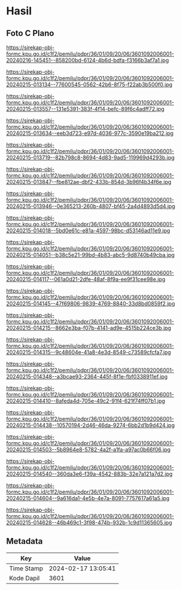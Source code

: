 # Hasil

## Foto C Plano

https://sirekap-obj-formc.kpu.go.id/c1f2/pemilu/pdpr/36/01/09/20/06/3601092006001-20240216-145451--858200bd-6124-4b6d-bdfa-f3166b3af7a1.jpg

https://sirekap-obj-formc.kpu.go.id/c1f2/pemilu/pdpr/36/01/09/20/06/3601092006001-20240215-013134--77600545-0562-42b6-8f75-f22ab3b500f0.jpg

https://sirekap-obj-formc.kpu.go.id/c1f2/pemilu/pdpr/36/01/09/20/06/3601092006001-20240215-013557--131e5391-383f-4f14-befc-89f6c4adff72.jpg

https://sirekap-obj-formc.kpu.go.id/c1f2/pemilu/pdpr/36/01/09/20/06/3601092006001-20240215-013634--eeb3d723-e97d-4036-977c-3590e19ba212.jpg

https://sirekap-obj-formc.kpu.go.id/c1f2/pemilu/pdpr/36/01/09/20/06/3601092006001-20240215-013719--82b798c8-8694-4d83-9ad5-119969d4293b.jpg

https://sirekap-obj-formc.kpu.go.id/c1f2/pemilu/pdpr/36/01/09/20/06/3601092006001-20240215-013847--fbe812ae-dbf2-433b-854d-3b96f4b34f6e.jpg

https://sirekap-obj-formc.kpu.go.id/c1f2/pemilu/pdpr/36/01/09/20/06/3601092006001-20240215-013946--0e365213-260b-4807-bf45-2a4d4893d5d4.jpg

https://sirekap-obj-formc.kpu.go.id/c1f2/pemilu/pdpr/36/01/09/20/06/3601092006001-20240215-014018--5bd0e61c-e81a-4597-98bc-d53146ad11e9.jpg

https://sirekap-obj-formc.kpu.go.id/c1f2/pemilu/pdpr/36/01/09/20/06/3601092006001-20240215-014051--b38c5e21-99bd-4b83-abc5-9d8740b49cba.jpg

https://sirekap-obj-formc.kpu.go.id/c1f2/pemilu/pdpr/36/01/09/20/06/3601092006001-20240215-014117--061a0d21-2dfe-48af-8f9a-ee9f31cee98e.jpg

https://sirekap-obj-formc.kpu.go.id/c1f2/pemilu/pdpr/36/01/09/20/06/3601092006001-20240215-014145--47f69806-9839-4769-8840-33d8bd0859f2.jpg

https://sirekap-obj-formc.kpu.go.id/c1f2/pemilu/pdpr/36/01/09/20/06/3601092006001-20240215-014215--8662e3ba-f07b-4141-ad9e-4515b224ce3b.jpg

https://sirekap-obj-formc.kpu.go.id/c1f2/pemilu/pdpr/36/01/09/20/06/3601092006001-20240215-014315--9c48604e-41a8-4e3d-8549-c73589cfcfa7.jpg

https://sirekap-obj-formc.kpu.go.id/c1f2/pemilu/pdpr/36/01/09/20/06/3601092006001-20240215-014348--a3bcae93-2364-445f-8f1e-fbf0338911ef.jpg

https://sirekap-obj-formc.kpu.go.id/c1f2/pemilu/pdpr/36/01/09/20/06/3601092006001-20240215-014410--8afeda4d-705e-49c2-91f4-621f74ff07b1.jpg

https://sirekap-obj-formc.kpu.go.id/c1f2/pemilu/pdpr/36/01/09/20/06/3601092006001-20240215-014438--10570194-2d46-46da-9274-6bb2d1b9d424.jpg

https://sirekap-obj-formc.kpu.go.id/c1f2/pemilu/pdpr/36/01/09/20/06/3601092006001-20240215-014503--5b8964e8-5782-4a2f-a1fa-a97ac0b66f06.jpg

https://sirekap-obj-formc.kpu.go.id/c1f2/pemilu/pdpr/36/01/09/20/06/3601092006001-20240215-014540--360da3e6-f39a-4542-883b-32e7a121a7d2.jpg

https://sirekap-obj-formc.kpu.go.id/c1f2/pemilu/pdpr/36/01/09/20/06/3601092006001-20240215-014604--9a616da1-4e5b-4e7a-8091-7757617a61a5.jpg

https://sirekap-obj-formc.kpu.go.id/c1f2/pemilu/pdpr/36/01/09/20/06/3601092006001-20240215-014628--46b469c1-3f98-474b-932b-1c9d11365605.jpg


## Metadata

| Key        | Value               |
| ---------- | ------------------- |
| Time Stamp | 2024-02-17 13:05:41 |
| Kode Dapil | 3601                |



